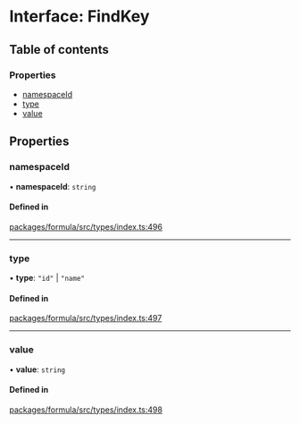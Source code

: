 # Interface: FindKey

## Table of contents

### Properties

- [namespaceId](FindKey.md#namespaceid)
- [type](FindKey.md#type)
- [value](FindKey.md#value)

## Properties

### <a id="namespaceid" name="namespaceid"></a> namespaceId

• **namespaceId**: `string`

#### Defined in

[packages/formula/src/types/index.ts:496](https://github.com/mashcard/mashcard/blob/main/packages/formula/src/types/index.ts#L496)

---

### <a id="type" name="type"></a> type

• **type**: `"id"` \| `"name"`

#### Defined in

[packages/formula/src/types/index.ts:497](https://github.com/mashcard/mashcard/blob/main/packages/formula/src/types/index.ts#L497)

---

### <a id="value" name="value"></a> value

• **value**: `string`

#### Defined in

[packages/formula/src/types/index.ts:498](https://github.com/mashcard/mashcard/blob/main/packages/formula/src/types/index.ts#L498)
